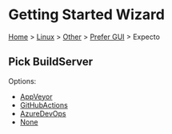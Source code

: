 # Getting Started Wizard

[Home](/docs/wiz/readme.md) > [Linux](Linux.md) > [Other](Linux_Other.md) > [Prefer GUI](Linux_Other_Gui.md) > Expecto

## Pick BuildServer

Options:
 * [AppVeyor](Linux_Other_Gui_Expecto_AppVeyor.md)
 * [GitHubActions](Linux_Other_Gui_Expecto_GitHubActions.md)
 * [AzureDevOps](Linux_Other_Gui_Expecto_AzureDevOps.md)
 * [None](Linux_Other_Gui_Expecto_None.md)
